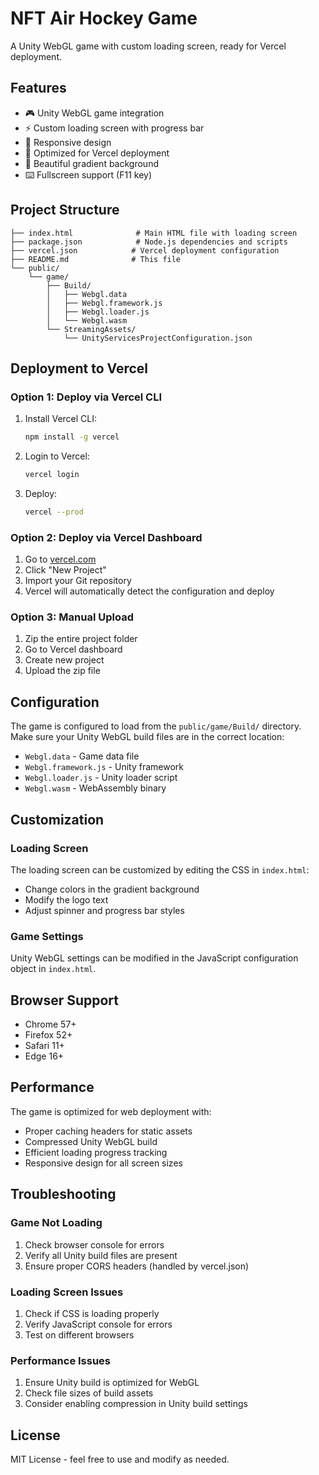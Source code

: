 # NFT Air Hockey Game

A Unity WebGL game with custom loading screen, ready for Vercel deployment.

## Features

- 🎮 Unity WebGL game integration
- ⚡ Custom loading screen with progress bar
- 📱 Responsive design
- 🚀 Optimized for Vercel deployment
- 🎨 Beautiful gradient background
- ⌨️ Fullscreen support (F11 key)

## Project Structure

```
├── index.html              # Main HTML file with loading screen
├── package.json            # Node.js dependencies and scripts
├── vercel.json            # Vercel deployment configuration
├── README.md              # This file
└── public/
    └── game/
        ├── Build/
        │   ├── Webgl.data
        │   ├── Webgl.framework.js
        │   ├── Webgl.loader.js
        │   └── Webgl.wasm
        └── StreamingAssets/
            └── UnityServicesProjectConfiguration.json
```

## Deployment to Vercel

### Option 1: Deploy via Vercel CLI

1. Install Vercel CLI:
   ```bash
   npm install -g vercel
   ```

2. Login to Vercel:
   ```bash
   vercel login
   ```

3. Deploy:
   ```bash
   vercel --prod
   ```

### Option 2: Deploy via Vercel Dashboard

1. Go to [vercel.com](https://vercel.com)
2. Click "New Project"
3. Import your Git repository
4. Vercel will automatically detect the configuration and deploy

### Option 3: Manual Upload

1. Zip the entire project folder
2. Go to Vercel dashboard
3. Create new project
4. Upload the zip file

## Configuration

The game is configured to load from the `public/game/Build/` directory. Make sure your Unity WebGL build files are in the correct location:

- `Webgl.data` - Game data file
- `Webgl.framework.js` - Unity framework
- `Webgl.loader.js` - Unity loader script
- `Webgl.wasm` - WebAssembly binary

## Customization

### Loading Screen
The loading screen can be customized by editing the CSS in `index.html`:
- Change colors in the gradient background
- Modify the logo text
- Adjust spinner and progress bar styles

### Game Settings
Unity WebGL settings can be modified in the JavaScript configuration object in `index.html`.

## Browser Support

- Chrome 57+
- Firefox 52+
- Safari 11+
- Edge 16+

## Performance

The game is optimized for web deployment with:
- Proper caching headers for static assets
- Compressed Unity WebGL build
- Efficient loading progress tracking
- Responsive design for all screen sizes

## Troubleshooting

### Game Not Loading
1. Check browser console for errors
2. Verify all Unity build files are present
3. Ensure proper CORS headers (handled by vercel.json)

### Loading Screen Issues
1. Check if CSS is loading properly
2. Verify JavaScript console for errors
3. Test on different browsers

### Performance Issues
1. Ensure Unity build is optimized for WebGL
2. Check file sizes of build assets
3. Consider enabling compression in Unity build settings

## License

MIT License - feel free to use and modify as needed.
